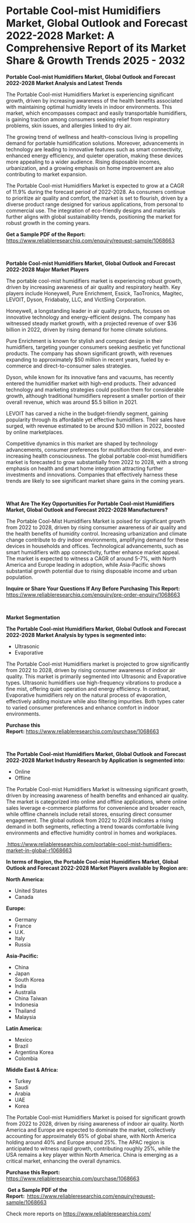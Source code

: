 <p><h1>Portable Cool-mist Humidifiers Market, Global Outlook and Forecast 2022-2028 Market: A Comprehensive Report of its Market Share & Growth Trends 2025 - 2032</h1></p><p><strong>Portable Cool-mist Humidifiers Market, Global Outlook and Forecast 2022-2028 Market Analysis and Latest Trends</strong></p>
<p><p>The Portable Cool-mist Humidifiers Market is experiencing significant growth, driven by increasing awareness of the health benefits associated with maintaining optimal humidity levels in indoor environments. This market, which encompasses compact and easily transportable humidifiers, is gaining traction among consumers seeking relief from respiratory problems, skin issues, and allergies linked to dry air.</p><p>The growing trend of wellness and health-conscious living is propelling demand for portable humidification solutions. Moreover, advancements in technology are leading to innovative features such as smart connectivity, enhanced energy efficiency, and quieter operation, making these devices more appealing to a wider audience. Rising disposable incomes, urbanization, and a growing emphasis on home improvement are also contributing to market expansion.</p><p>The Portable Cool-mist Humidifiers Market is expected to grow at a CAGR of 11.9% during the forecast period of 2022-2028. As consumers continue to prioritize air quality and comfort, the market is set to flourish, driven by a diverse product range designed for various applications, from personal to commercial use. The integration of eco-friendly designs and materials further aligns with global sustainability trends, positioning the market for robust growth in the coming years.</p></p>
<p><strong>Get a Sample PDF of the Report:&nbsp;</strong> <a href="https://www.reliableresearchiq.com/enquiry/request-sample/1068663?utm_campaign=3444&utm_medium=2&utm_source=Github&utm_content=ia&utm_term=21032025&utm_id=portable-cool-mist-humidifiers-market-global-outlook-and-forecast-2022-2028">https://www.reliableresearchiq.com/enquiry/request-sample/1068663</a></p>
<p>&nbsp;</p>
<p><strong>Portable Cool-mist Humidifiers Market, Global Outlook and Forecast 2022-2028 Major Market Players</strong></p>
<p><p>The portable cool-mist humidifiers market is experiencing robust growth, driven by increasing awareness of air quality and respiratory health. Key players include Honeywell, Pure Enrichment, Essick, TaoTronics, Magitec, LEVOIT, Dyson, Fridababy, LLC, and VictSing Corporation.</p><p>Honeywell, a longstanding leader in air quality products, focuses on innovative technology and energy-efficient designs. The company has witnessed steady market growth, with a projected revenue of over $36 billion in 2022, driven by rising demand for home climate solutions.</p><p>Pure Enrichment is known for stylish and compact design in their humidifiers, targeting younger consumers seeking aesthetic yet functional products. The company has shown significant growth, with revenues expanding to approximately $50 million in recent years, fueled by e-commerce and direct-to-consumer sales strategies.</p><p>Dyson, while known for its innovative fans and vacuums, has recently entered the humidifier market with high-end products. Their advanced technology and marketing strategies could position them for considerable growth, although traditional humidifiers represent a smaller portion of their overall revenue, which was around $5.5 billion in 2021.</p><p>LEVOIT has carved a niche in the budget-friendly segment, gaining popularity through its affordable yet effective humidifiers. Their sales have surged, with revenue estimated to be around $30 million in 2022, boosted by online marketplaces.</p><p>Competitive dynamics in this market are shaped by technology advancements, consumer preferences for multifunction devices, and ever-increasing health consciousness. The global portable cool-mist humidifiers market is forecasted to grow substantially from 2022 to 2028, with a strong emphasis on health and smart home integration attracting further investments and innovations. Companies that effectively harness these trends are likely to see significant market share gains in the coming years.</p></p>
<p>&nbsp;</p>
<p><strong>What Are The Key Opportunities For Portable Cool-mist Humidifiers Market, Global Outlook and Forecast 2022-2028 Manufacturers?</strong></p>
<p><p>The Portable Cool-Mist Humidifiers Market is poised for significant growth from 2022 to 2028, driven by rising consumer awareness of air quality and the health benefits of humidity control. Increasing urbanization and climate change contribute to dry indoor environments, amplifying demand for these devices in households and offices. Technological advancements, such as smart humidifiers with app connectivity, further enhance market appeal. The market is expected to witness a CAGR of around 5-7%, with North America and Europe leading in adoption, while Asia-Pacific shows substantial growth potential due to rising disposable income and urban population.</p></p>
<p><strong>Inquire or Share Your Questions If Any Before Purchasing This Report:</strong> <a href="https://www.reliableresearchiq.com/enquiry/pre-order-enquiry/1068663?utm_campaign=3444&utm_medium=2&utm_source=Github&utm_content=ia&utm_term=21032025&utm_id=portable-cool-mist-humidifiers-market-global-outlook-and-forecast-2022-2028">https://www.reliableresearchiq.com/enquiry/pre-order-enquiry/1068663</a></p>
<p>&nbsp;</p>
<p><strong>Market Segmentation</strong></p>
<p><strong>The Portable Cool-mist Humidifiers Market, Global Outlook and Forecast 2022-2028 Market Analysis by types is segmented into:</strong></p>
<p><ul><li>Ultrasonic</li><li>Evaporative</li></ul></p>
<p><p>The Portable Cool-mist Humidifiers market is projected to grow significantly from 2022 to 2028, driven by rising consumer awareness of indoor air quality. This market is primarily segmented into Ultrasonic and Evaporative types. Ultrasonic humidifiers use high-frequency vibrations to produce a fine mist, offering quiet operation and energy efficiency. In contrast, Evaporative humidifiers rely on the natural process of evaporation, effectively adding moisture while also filtering impurities. Both types cater to varied consumer preferences and enhance comfort in indoor environments.</p></p>
<p><strong>Purchase this Report:&nbsp;</strong><a href="https://www.reliableresearchiq.com/purchase/1068663?utm_campaign=3444&utm_medium=2&utm_source=Github&utm_content=ia&utm_term=21032025&utm_id=portable-cool-mist-humidifiers-market-global-outlook-and-forecast-2022-2028">https://www.reliableresearchiq.com/purchase/1068663</a></p>
<p>&nbsp;</p>
<p><strong>The Portable Cool-mist Humidifiers Market, Global Outlook and Forecast 2022-2028 Market Industry Research by Application is segmented into:</strong></p>
<p><ul><li>Online</li><li>Offline</li></ul></p>
<p><p>The Portable Cool-mist Humidifiers Market is witnessing significant growth, driven by increasing awareness of health benefits and enhanced air quality. The market is categorized into online and offline applications, where online sales leverage e-commerce platforms for convenience and broader reach, while offline channels include retail stores, ensuring direct consumer engagement. The global outlook from 2022 to 2028 indicates a rising demand in both segments, reflecting a trend towards comfortable living environments and effective humidity control in homes and workplaces.</p></p>
<p><a href="https://www.reliableresearchiq.com/portable-cool-mist-humidifiers-market-in-global-r1068663?utm_campaign=3444&utm_medium=2&utm_source=Github&utm_content=ia&utm_term=21032025&utm_id=portable-cool-mist-humidifiers-market-global-outlook-and-forecast-2022-2028">&nbsp;https://www.reliableresearchiq.com/portable-cool-mist-humidifiers-market-in-global-r1068663</a></p>
<p><strong>In terms of Region, the Portable Cool-mist Humidifiers Market, Global Outlook and Forecast 2022-2028 Market Players available by Region are:</strong></p>
<p>
    <p> <strong> North America: </strong>
        <ul>
            <li>United States</li>
            <li>Canada</li>
        </ul>
        </p> 
    <p> <strong> Europe: </strong>
        <ul>
            <li>Germany</li>
            <li>France</li>
            <li>U.K.</li>
            <li>Italy</li>
            <li>Russia</li>
        </ul>
        </p> 
    <p> <strong> Asia-Pacific: </strong>
        <ul>
            <li>China</li>
            <li>Japan</li>
            <li>South Korea</li>
            <li>India</li>
            <li>Australia</li>
            <li>China Taiwan</li>
            <li>Indonesia</li>
            <li>Thailand</li>
            <li>Malaysia</li>
        </ul>
        </p> 
    <p> <strong> Latin America: </strong>
        <ul>
            <li>Mexico</li>
            <li>Brazil</li>
            <li>Argentina Korea</li>
            <li>Colombia</li>
        </ul>
        </p> 
    <p> <strong> Middle East & Africa: </strong>
        <ul>
            <li>Turkey</li>
            <li>Saudi</li>
            <li>Arabia</li>
            <li>UAE</li>
            <li>Korea</li>
        </ul>
    </p>
    </p>
<p><p>The Portable Cool-mist Humidifiers Market is poised for significant growth from 2022 to 2028, driven by rising awareness of indoor air quality. North America and Europe are expected to dominate the market, collectively accounting for approximately 65% of global share, with North America holding around 40% and Europe around 25%. The APAC region is anticipated to witness rapid growth, contributing roughly 25%, while the USA remains a key player within North America. China is emerging as a critical market, enhancing the overall dynamics.</p></p>
<p><strong>Purchase this Report: </strong><a href="https://www.reliableresearchiq.com/purchase/1068663?utm_campaign=3444&utm_medium=2&utm_source=Github&utm_content=ia&utm_term=21032025&utm_id=portable-cool-mist-humidifiers-market-global-outlook-and-forecast-2022-2028">https://www.reliableresearchiq.com/purchase/1068663</a></p>
<p>&nbsp;<strong>Get a Sample PDF of the Report:&nbsp;&nbsp;</strong><a href="https://www.reliableresearchiq.com/enquiry/request-sample/1068663?utm_campaign=3444&utm_medium=2&utm_source=Github&utm_content=ia&utm_term=21032025&utm_id=portable-cool-mist-humidifiers-market-global-outlook-and-forecast-2022-2028">https://www.reliableresearchiq.com/enquiry/request-sample/1068663</a></p>
<p><strong></strong></p>
<p>Check more reports on <a href="https://www.reliableresearchiq.com/?utm_campaign=3444&utm_medium=2&utm_source=Github&utm_content=ia&utm_term=21032025&utm_id=portable-cool-mist-humidifiers-market-global-outlook-and-forecast-2022-2028">https://www.reliableresearchiq.com/</a></p>